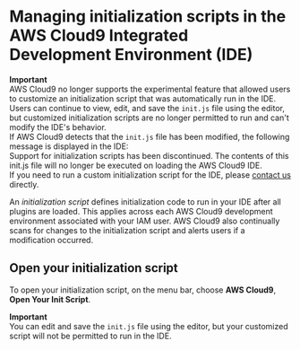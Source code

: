 # Managing initialization scripts in the AWS Cloud9 Integrated Development Environment \(IDE\)<a name="settings-init-script"></a>

**Important**  
AWS Cloud9 no longer supports the experimental feature that allowed users to customize an initialization script that was automatically run in the IDE\. Users can continue to view, edit, and save the `init.js` file using the editor, but customized initialization scripts are no longer permitted to run and can't modify the IDE's behavior\.  
 If AWS Cloud9 detects that the `init.js` file has been modified, the following message is displayed in the IDE:  
Support for initialization scripts has been discontinued\. The contents of this init\.js file will no longer be executed on loading the AWS Cloud9 IDE\.  
If you need to run a custom initialization script for the IDE, please [contact us](https://aws.amazon.com/contact-us/) directly\. 

An *initialization script* defines initialization code to run in your IDE after all plugins are loaded\. This applies across each AWS Cloud9 development environment associated with your IAM user\. AWS Cloud9 also continually scans for changes to the initialization script and alerts users if a modification occurred\.

## Open your initialization script<a name="settings-init-script-view"></a>

To open your initialization script, on the menu bar, choose **AWS Cloud9**, **Open Your Init Script**\.

**Important**  
You can edit and save the `init.js` file using the editor, but your customized script will not be permitted to run in the IDE\. 